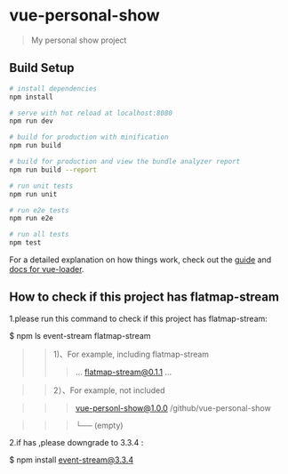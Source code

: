 # vue-personal-show

> My personal show project

## Build Setup

``` bash
# install dependencies
npm install

# serve with hot reload at localhost:8080
npm run dev

# build for production with minification
npm run build

# build for production and view the bundle analyzer report
npm run build --report

# run unit tests
npm run unit

# run e2e tests
npm run e2e

# run all tests
npm test
```

For a detailed explanation on how things work, check out the [guide](http://vuejs-templates.github.io/webpack/) and [docs for vue-loader](http://vuejs.github.io/vue-loader).

## How to check if this project has flatmap-stream

1.please run this command to check if this project has flatmap-stream:
>
$ npm ls event-stream flatmap-stream
  >>1)、For example, including flatmap-stream
>>>...
flatmap-stream@0.1.1
...

 >> 2）、For example, not included

>>>vue-personl-show@1.0.0 /github/vue-personal-show

>>>└── (empty)

2.if has ,please downgrade to 3.3.4 :
>
$ npm install event-stream@3.3.4
